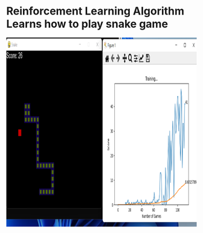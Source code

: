 # Reinforcement Learning Algorithm Learns how to play snake game
<img src="image.png" width="100%" height="500">

